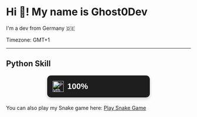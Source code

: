 # Hi 👋! My name is Ghost0Dev

I'm a dev from Germany 🇩🇪

Timezone: GMT+1

---

## Python Skill
<div style="display: flex; align-items: center; background: #1e1e1e; color: white; padding: 15px; border-radius: 10px; font-family: Arial, sans-serif; box-shadow: 0 4px 8px rgba(0, 0, 0, 0.2); max-width: 250px; margin: 20px auto;">
  <img src="https://cdn.jsdelivr.net/gh/devicons/devicon/icons/python/python-original.svg" alt="Python" width="30" height="30" style="margin-right: 10px;">
  <span style="font-size: 22px; font-weight: bold;">100%</span>
</div>

You can also play my Snake game here: [Play Snake Game](https://ghost0dev.github.io/snake_game.html)
